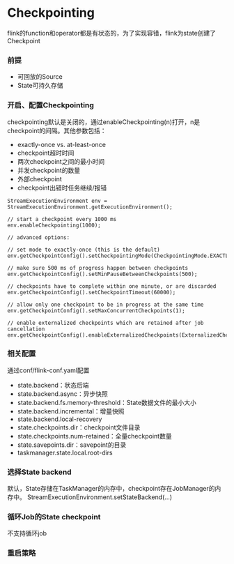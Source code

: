 Checkpointing
===
flink的function和operator都是有状态的，为了实现容错，flink为state创建了Checkpoint

### 前提
* 可回放的Source
* State可持久存储

### 开启、配置Checkpointing
checkpointing默认是关闭的，通过enableCheckpointing(n)打开，n是checkpoint的间隔。其他参数包括：

+ exactly-once vs. at-least-once
+ checkpoint超时时间
+ 两次checkpoint之间的最小时间
+ 并发checkpoint的数量
+ 外部checkpoint
+ checkpoint出错时任务继续/报错

```
StreamExecutionEnvironment env = StreamExecutionEnvironment.getExecutionEnvironment();

// start a checkpoint every 1000 ms
env.enableCheckpointing(1000);

// advanced options:

// set mode to exactly-once (this is the default)
env.getCheckpointConfig().setCheckpointingMode(CheckpointingMode.EXACTLY_ONCE);

// make sure 500 ms of progress happen between checkpoints
env.getCheckpointConfig().setMinPauseBetweenCheckpoints(500);

// checkpoints have to complete within one minute, or are discarded
env.getCheckpointConfig().setCheckpointTimeout(60000);

// allow only one checkpoint to be in progress at the same time
env.getCheckpointConfig().setMaxConcurrentCheckpoints(1);

// enable externalized checkpoints which are retained after job cancellation
env.getCheckpointConfig().enableExternalizedCheckpoints(ExternalizedCheckpointCleanup.RETAIN_ON_CANCELLATION);
```

### 相关配置
通过conf/flink-conf.yaml配置

+ state.backend：状态后端
+ state.backend.async：异步快照
+ state.backend.fs.memory-threshold：State数据文件的最小大小
+ state.backend.incremental：增量快照
+ state.backend.local-recovery
+ state.checkpoints.dir：checkpoint文件目录
+ state.checkpoints.num-retained：全量checkpoint数量
+ state.savepoints.dir：savepoint的目录
+ taskmanager.state.local.root-dirs

### 选择State backend
默认，State存储在TaskManager的内存中，checkpoint存在JobManager的内存中。
StreamExecutionEnvironment.setStateBackend(…)

### 循环Job的State checkpoint
不支持循环job

### 重启策略
